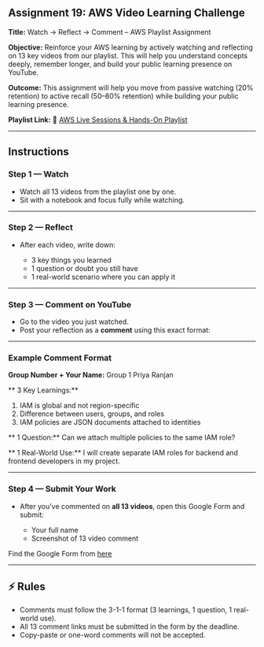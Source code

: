 ## Assignment 19: AWS Video Learning Challenge

**Title:** Watch → Reflect → Comment – AWS Playlist Assignment

**Objective:**
Reinforce your AWS learning by actively watching and reflecting on 13 key videos from our playlist. This will help you understand concepts deeply, remember longer, and build your public learning presence on YouTube.

**Outcome:** This assignment will help you move from passive watching (20% retention) to active recall (50–80% retention) while building your public learning presence.

**Playlist Link:**
🔗 [AWS Live Sessions & Hands-On Playlist](https://www.youtube.com/playlist?list=PLVOdqXbCs7bXTSCuuCmyck7ShTY5OevQn)

---

## Instructions

### Step 1 — Watch

* Watch all 13 videos from the playlist one by one.
* Sit with a notebook and focus fully while watching.

---

### Step 2 — Reflect

* After each video, write down:

  * 3 key things you learned
  * 1 question or doubt you still have
  * 1 real-world scenario where you can apply it

---

### Step 3 — Comment on YouTube

* Go to the video you just watched.
* Post your reflection as a **comment** using this exact format:

---

### Example Comment Format

**Group Number + Your Name:** Group 1 Priya Ranjan

** 3 Key Learnings:**

1. IAM is global and not region-specific
2. Difference between users, groups, and roles
3. IAM policies are JSON documents attached to identities

** 1 Question:**
Can we attach multiple policies to the same IAM role?

** 1 Real-World Use:**
I will create separate IAM roles for backend and frontend developers in my project.

---

### Step 4 — Submit Your Work

* After you’ve commented on **all 13 videos**, open this Google Form and submit:

  * Your full name
  * Screenshot of 13 video comment

Find the Google Form from [here](https://docs.google.com/spreadsheets/d/1Y3d0Wvil2wDRQK3ANS9WqkQYMviQb0fHHfftEiPwtXQ/edit?gid=0#gid=0)

---

## ⚡ Rules

* Comments must follow the 3-1-1 format (3 learnings, 1 question, 1 real-world use).
* All 13 comment links must be submitted in the form by the deadline.
* Copy-paste or one-word comments will not be accepted.

